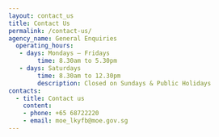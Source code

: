 ```yaml
---
layout: contact_us
title: Contact Us
permalink: /contact-us/
agency_name: General Enquiries
  operating_hours:
   - days: Mondays – Fridays
        time: 8.30am to 5.30pm
   - days: Saturdays
        time: 8.30am to 12.30pm
        description: Closed on Sundays & Public Holidays
contacts:
  - title: Contact us
    content:
    - phone: +65 68722220
    - email: moe_lkyfb@moe.gov.sg   
---
```

